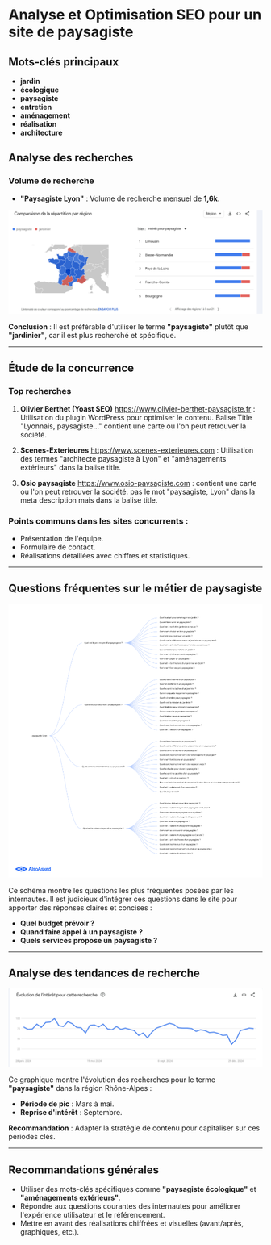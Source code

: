 # Analyse et Optimisation SEO pour un site de paysagiste

## Mots-clés principaux
- **jardin**
- **écologique**
- **paysagiste**
- **entretien**
- **aménagement**
- **réalisation**
- **architecture**

## Analyse des recherches
### Volume de recherche
- **"Paysagiste Lyon"** : Volume de recherche mensuel de **1,6k**.

![Répartition par région](france_paysagiste.png)

**Conclusion** : Il est préférable d'utiliser le terme **"paysagiste"** plutôt que **"jardinier"**, car il est plus recherché et spécifique.

---

## Étude de la concurrence
### Top recherches
1. **Olivier Berthet (Yoast SEO)** https://www.olivier-berthet-paysagiste.fr : Utilisation du plugin WordPress pour optimiser le contenu. Balise Title "Lyonnais, paysagiste..."
contient une carte ou l'on peut retrouver la société. 

2. **Scenes-Exterieures** https://www.scenes-exterieures.com : Utilisation des termes "architecte paysagiste à Lyon" et "aménagements extérieurs" dans la balise title. 

3. **Osio paysagiste** https://www.osio-paysagiste.com : contient une carte ou l'on peut retrouver la société. 
pas le mot "paysagiste, Lyon" dans la meta description mais dans la balise title. 

### Points communs dans les sites concurrents :
- Présentation de l'équipe.
- Formulaire de contact.
- Réalisations détaillées avec chiffres et statistiques.

---

## Questions fréquentes sur le métier de paysagiste
![Questions fréquentes](alsoasked-paysagiste-lyon.png)

Ce schéma montre les questions les plus fréquentes posées par les internautes. 
Il est judicieux d'intégrer ces questions dans le site pour apporter des réponses claires et concises :
- **Quel budget prévoir ?**
- **Quand faire appel à un paysagiste ?**
- **Quels services propose un paysagiste ?**

---

## Analyse des tendances de recherche
![Graphique des recherches](analyse_recherche.png)

Ce graphique montre l'évolution des recherches pour le terme **"paysagiste"** dans la région Rhône-Alpes :
- **Période de pic** : Mars à mai.
- **Reprise d'intérêt** : Septembre.

**Recommandation** : Adapter la stratégie de contenu pour capitaliser sur ces périodes clés.

---

## Recommandations générales
- Utiliser des mots-clés spécifiques comme **"paysagiste écologique"** et **"aménagements extérieurs"**.
- Répondre aux questions courantes des internautes pour améliorer l'expérience utilisateur et le référencement.
- Mettre en avant des réalisations chiffrées et visuelles (avant/après, graphiques, etc.).
